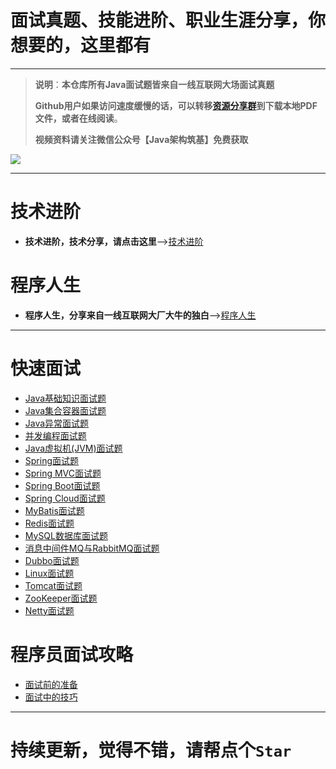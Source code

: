 # 面试真题、技能进阶、职业生涯分享，你想要的，这里都有

***

>**说明**：**本仓库所有Java面试题皆来自一线互联网大场面试真题**
>
>**Github用户如果访问速度缓慢的话，可以转移[资源分享群](https://jq.qq.com/?_wv=1027&k=5Op2CWT)到下载本地PDF文件，或者在线阅读**。
>
>**视频资料请关注微信公众号【Java架构筑基】免费获取**

![](https://upload-images.jianshu.io/upload_images/21105806-bf0cf243b55b89f3.png?imageMogr2/auto-orient/strip%7CimageView2/2/w/1240)

***

# 技术进阶

- **技术进阶，技术分享，请点击这里**—>[技术进阶](https://github.com/Java-Super-Air/Java-Technology-Progress)

# 程序人生

- **程序人生，分享来自一线互联网大厂大牛的独白**—>[程序人生](https://github.com/Java-Super-Air/Java-Career)

***

# 快速面试

- [Java基础知识面试题](https://github.com/Java-Super-Air/Java-interview-guide/blob/master/Java%E5%9F%BA%E7%A1%80%E7%9F%A5%E8%AF%86%E9%9D%A2%E8%AF%95%E9%A2%98.md)
- [Java集合容器面试题](https://github.com/Java-Super-Air/Java-interview-guide/blob/master/Java%E9%9B%86%E5%90%88%E5%AE%B9%E5%99%A8%E9%9D%A2%E8%AF%95%E9%A2%98.md)
- [Java异常面试题](https://github.com/Java-Super-Air/Java-interview-guide/blob/master/Java%E5%BC%82%E5%B8%B8%E9%9D%A2%E8%AF%95%E9%A2%98.md)
- [并发编程面试题](https://github.com/Java-Super-Air/Java-interview-guide/blob/master/%E5%B9%B6%E5%8F%91%E7%BC%96%E7%A8%8B%E9%9D%A2%E8%AF%95%E9%A2%98.md)
- [Java虚拟机(JVM)面试题](https://github.com/Java-Super-Air/Java-interview-guide/blob/master/Java%E8%99%9A%E6%8B%9F%E6%9C%BA(JVM)%E9%9D%A2%E8%AF%95%E9%A2%98.md)
- [Spring面试题](https://github.com/Java-Super-Air/Java-interview-guide/blob/master/Spring%E9%9D%A2%E8%AF%95%E9%A2%98.md)
- [Spring MVC面试题](https://github.com/Java-Super-Air/Java-interview-guide/blob/master/Spring%20MVC%E9%9D%A2%E8%AF%95%E9%A2%98.md)
- [Spring Boot面试题](https://github.com/Java-Super-Air/Java-interview-guide/blob/master/Spring%20Boot%E9%9D%A2%E8%AF%95%E9%A2%98.md)
- [Spring Cloud面试题](https://github.com/Java-Super-Air/Java-interview-guide/blob/master/Spring%20Cloud%E9%9D%A2%E8%AF%95%E9%A2%98.md)
- [MyBatis面试题](https://github.com/Java-Super-Air/Java-interview-guide/blob/master/MyBatis%E9%9D%A2%E8%AF%95%E9%A2%98.md)
- [Redis面试题](https://github.com/Java-Super-Air/Java-interview-guide/blob/master/Redis%E9%9D%A2%E8%AF%95%E9%A2%98.md)
- [MySQL数据库面试题](https://github.com/Java-Super-Air/Java-interview-guide/blob/master/MySQL%E6%95%B0%E6%8D%AE%E5%BA%93%E9%9D%A2%E8%AF%95%E9%A2%98.md)
- [消息中间件MQ与RabbitMQ面试题](https://github.com/Java-Super-Air/Java-interview-guide/blob/master/%E6%B6%88%E6%81%AF%E4%B8%AD%E9%97%B4%E4%BB%B6MQ%E4%B8%8ERabbitMQ%E9%9D%A2%E8%AF%95%E9%A2%98.md)
- [Dubbo面试题](https://github.com/Java-Super-Air/Java-interview-guide/blob/master/Dubbo%E9%9D%A2%E8%AF%95%E9%A2%98.md)
- [Linux面试题](https://github.com/Java-Super-Air/Java-interview-guide/blob/master/Linux%E9%9D%A2%E8%AF%95%E9%A2%98.md)
- [Tomcat面试题](https://github.com/Java-Super-Air/Java-interview-guide/blob/master/Tomcat%E9%9D%A2%E8%AF%95%E9%A2%98.md)
- [ZooKeeper面试题](https://github.com/Java-Super-Air/Java-interview-guide/blob/master/ZooKeeper%E9%9D%A2%E8%AF%95%E9%A2%98.md)
- [Netty面试题](https://github.com/Java-Super-Air/Java-interview-guide/blob/master/Netty%E9%9D%A2%E8%AF%95%E9%A2%98.md)

# 程序员面试攻略

- [面试前的准备](https://github.com/Java-Super-Air/Java-interview-guide/blob/master/%E7%A8%8B%E5%BA%8F%E5%91%98%E9%9D%A2%E8%AF%95%E6%94%BB%E7%95%A5%EF%BC%9A%E9%9D%A2%E8%AF%95%E5%89%8D%E7%9A%84%E5%87%86%E5%A4%87.md)
- [面试中的技巧](https://github.com/Java-Super-Air/Java-interview-guide/blob/master/%E7%A8%8B%E5%BA%8F%E5%91%98%E9%9D%A2%E8%AF%95%E6%94%BB%E7%95%A5%EF%BC%9A%E9%9D%A2%E8%AF%95%E4%B8%AD%E7%9A%84%E6%8A%80%E5%B7%A7.md)

***

# 持续更新，觉得不错，请帮点个`Star`
